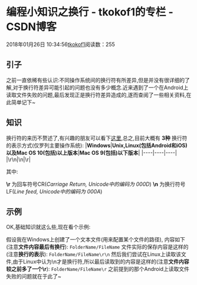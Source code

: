 # 编程小知识之换行 - tkokof1的专栏 - CSDN博客

2018年01月26日 10:34:56[tkokof1](https://me.csdn.net/tkokof1)阅读数：255


## 引子

之前一直依稀有些认识:不同操作系统间的换行符有所差异,但是并没有很详细的了解,对于换行符差异可能引起的问题也没有多少概念.近来遇到了一个在Android上读取文件失败的问题,最后发现正是换行符差异造成的,遂而查阅了一些相关资料,在此简单记下~

## 知识

换行符的来历不赘述了,有兴趣的朋友可以看下[这里](http://www.ruanyifeng.com/blog/2006/04/post_213.html),总之,目前大概有 **3种** 换行符的表示方式(仅罗列主要操作系统):
|**Windows**|**Unix,Linux(包括Android和iOS)以及Mac OS 10(包括)以上版本**|**Mac OS 9(包括)以下版本**|
|----|----|----|
|\r\n|\n|\r|

其中:

**\r**  为回车符号CR(*Carriage Return, Unicode中的编码为 000D*) 
**\n** 为换行符号LF(*Line feed, Unicode中的编码为 000A*)

## 示例

OK,基础知识就这么些,现在看个示例:

假设我在Windows上创建了一个文本文件(用来配置某个文件的路径), 内容如下(注意**文件内容最后有换行**):
`FolderName/FileName`
文件实际的保存内容是这样的(注意**换行的表示**):
`FolderName/FileName\r\n`
然后我们尝试在Linux上读取该文件,由于Linux中认为\n才是换行符,所以最后读取到的内容是这样的(注意**文件内容较之前多了一个\r**):
`FolderName/FileName\r`
之前提到的那个Android上读取文件失败的问题就在于此了~

